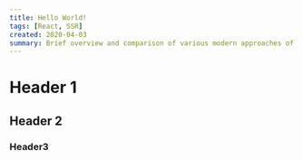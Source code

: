 ```yaml
---
title: Hello World!
tags: [React, SSR]
created: 2020-04-03
summary: Brief overview and comparison of various modern approaches of creating websites
---
```


# Header 1

## Header 2

### Header3
